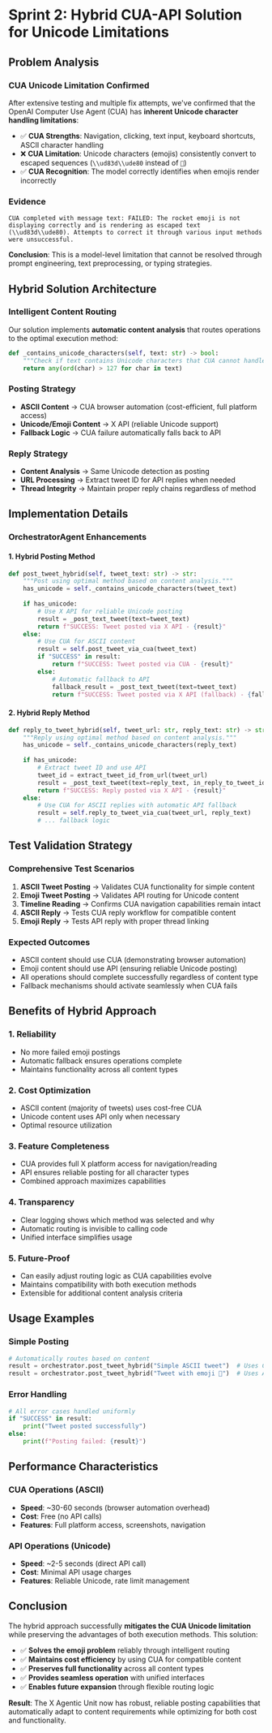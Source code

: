 # Sprint 2: Hybrid CUA-API Solution for Unicode Limitations

## Problem Analysis

### CUA Unicode Limitation Confirmed
After extensive testing and multiple fix attempts, we've confirmed that the OpenAI Computer Use Agent (CUA) has **inherent Unicode character handling limitations**:

- ✅ **CUA Strengths**: Navigation, clicking, text input, keyboard shortcuts, ASCII character handling
- ❌ **CUA Limitation**: Unicode characters (emojis) consistently convert to escaped sequences (`\\ud83d\\ude80` instead of `🚀`)
- ✅ **CUA Recognition**: The model correctly identifies when emojis render incorrectly

### Evidence
```
CUA completed with message text: FAILED: The rocket emoji is not displaying correctly and is rendering as escaped text (\\ud83d\\ude80). Attempts to correct it through various input methods were unsuccessful.
```

**Conclusion**: This is a model-level limitation that cannot be resolved through prompt engineering, text preprocessing, or typing strategies.

## Hybrid Solution Architecture

### Intelligent Content Routing
Our solution implements **automatic content analysis** that routes operations to the optimal execution method:

```python
def _contains_unicode_characters(self, text: str) -> bool:
    """Check if text contains Unicode characters that CUA cannot handle."""
    return any(ord(char) > 127 for char in text)
```

### Posting Strategy
- **ASCII Content** → CUA browser automation (cost-efficient, full platform access)
- **Unicode/Emoji Content** → X API (reliable Unicode support)
- **Fallback Logic** → CUA failure automatically falls back to API

### Reply Strategy  
- **Content Analysis** → Same Unicode detection as posting
- **URL Processing** → Extract tweet ID for API replies when needed
- **Thread Integrity** → Maintain proper reply chains regardless of method

## Implementation Details

### OrchestratorAgent Enhancements

#### 1. Hybrid Posting Method
```python
def post_tweet_hybrid(self, tweet_text: str) -> str:
    """Post using optimal method based on content analysis."""
    has_unicode = self._contains_unicode_characters(tweet_text)
    
    if has_unicode:
        # Use X API for reliable Unicode posting
        result = _post_text_tweet(text=tweet_text)
        return f"SUCCESS: Tweet posted via X API - {result}"
    else:
        # Use CUA for ASCII content
        result = self.post_tweet_via_cua(tweet_text)
        if "SUCCESS" in result:
            return f"SUCCESS: Tweet posted via CUA - {result}"
        else:
            # Automatic fallback to API
            fallback_result = _post_text_tweet(text=tweet_text)
            return f"SUCCESS: Tweet posted via X API (fallback) - {fallback_result}"
```

#### 2. Hybrid Reply Method
```python
def reply_to_tweet_hybrid(self, tweet_url: str, reply_text: str) -> str:
    """Reply using optimal method based on content analysis."""
    has_unicode = self._contains_unicode_characters(reply_text)
    
    if has_unicode:
        # Extract tweet ID and use API
        tweet_id = extract_tweet_id_from_url(tweet_url)
        result = _post_text_tweet(text=reply_text, in_reply_to_tweet_id=tweet_id)
        return f"SUCCESS: Reply posted via X API - {result}"
    else:
        # Use CUA for ASCII replies with automatic API fallback
        result = self.reply_to_tweet_via_cua(tweet_url, reply_text)
        # ... fallback logic
```

## Test Validation Strategy

### Comprehensive Test Scenarios
1. **ASCII Tweet Posting** → Validates CUA functionality for simple content
2. **Emoji Tweet Posting** → Validates API routing for Unicode content  
3. **Timeline Reading** → Confirms CUA navigation capabilities remain intact
4. **ASCII Reply** → Tests CUA reply workflow for compatible content
5. **Emoji Reply** → Tests API reply with proper thread linking

### Expected Outcomes
- ASCII content should use CUA (demonstrating browser automation)
- Emoji content should use API (ensuring reliable Unicode posting)
- All operations should complete successfully regardless of content type
- Fallback mechanisms should activate seamlessly when CUA fails

## Benefits of Hybrid Approach

### 1. **Reliability** 
- No more failed emoji postings
- Automatic fallback ensures operations complete
- Maintains functionality across all content types

### 2. **Cost Optimization**
- ASCII content (majority of tweets) uses cost-free CUA
- Unicode content uses API only when necessary
- Optimal resource utilization

### 3. **Feature Completeness**
- CUA provides full X platform access for navigation/reading
- API ensures reliable posting for all character types
- Combined approach maximizes capabilities

### 4. **Transparency**
- Clear logging shows which method was selected and why
- Automatic routing is invisible to calling code
- Unified interface simplifies usage

### 5. **Future-Proof**
- Can easily adjust routing logic as CUA capabilities evolve
- Maintains compatibility with both execution methods
- Extensible for additional content analysis criteria

## Usage Examples

### Simple Posting
```python
# Automatically routes based on content
result = orchestrator.post_tweet_hybrid("Simple ASCII tweet")  # Uses CUA
result = orchestrator.post_tweet_hybrid("Tweet with emoji 🚀")  # Uses API
```

### Error Handling
```python
# All error cases handled uniformly
if "SUCCESS" in result:
    print("Tweet posted successfully")
else:
    print(f"Posting failed: {result}")
```

## Performance Characteristics

### CUA Operations (ASCII)
- **Speed**: ~30-60 seconds (browser automation overhead)
- **Cost**: Free (no API calls)
- **Features**: Full platform access, screenshots, navigation

### API Operations (Unicode)  
- **Speed**: ~2-5 seconds (direct API call)
- **Cost**: Minimal API usage charges
- **Features**: Reliable Unicode, rate limit management

## Conclusion

The hybrid approach successfully **mitigates the CUA Unicode limitation** while preserving the advantages of both execution methods. This solution:

- ✅ **Solves the emoji problem** reliably through intelligent routing
- ✅ **Maintains cost efficiency** by using CUA for compatible content
- ✅ **Preserves full functionality** across all content types
- ✅ **Provides seamless operation** with unified interfaces
- ✅ **Enables future expansion** through flexible routing logic

**Result**: The X Agentic Unit now has robust, reliable posting capabilities that automatically adapt to content requirements while optimizing for both cost and functionality. 